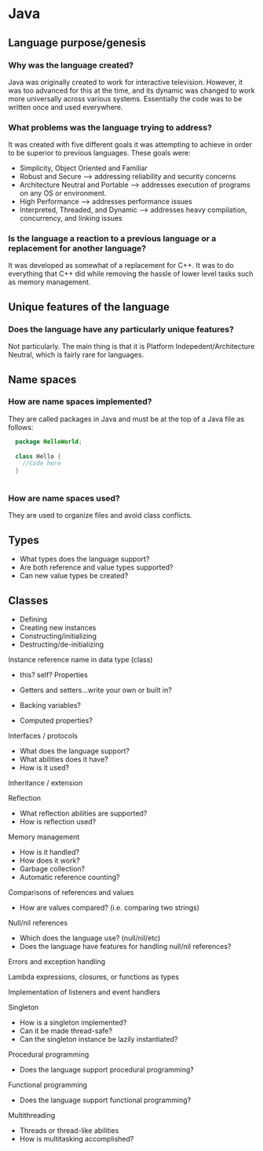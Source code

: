 # Java

## Language purpose/genesis

### Why was the language created?

Java was originally created to work for interactive television. However, it was too advanced 
for this at the time, and its dynamic was changed to work more universally across various systems.
Essentially the code was to be written once and used everywhere. 

### What problems was the language trying to address?

It was created with five different goals it was attempting to achieve in order to be superior to 
previous languages. These goals were: 
* Simplicity, Object Oriented and Familiar
* Robust and Secure --> addressing reliability and security concerns
* Architecture Neutral and Portable --> addresses execution of programs on any OS or environment.  
* High Performance --> addresses performance issues
* Interpreted, Threaded, and Dynamic --> addresses heavy compilation, concurrency, and linking issues

### Is the language a reaction to a previous language or a replacement for another language?
It was developed as somewhat of a replacement for C++. It was to do everything that C++ did while 
removing the hassle of lower level tasks such as memory management. 

## Unique features of the language

### Does the language have any particularly unique features?
Not particularly. The main thing is that it is Platform Indepedent/Architecture Neutral, which is 
fairly rare for languages. 

## Name spaces 
### How are name spaces implemented?
They are called packages in Java and must be at the top of a Java file as follows: 
```java 
  package HelloWorld; 
  
  class Hello {
    //Code here
  }
  
```
### How are name spaces used?
They are used to organize files and avoid class conflicts. 

## Types

* What types does the language support?
* Are both reference and value types supported?
* Can new value types be created?

## Classes

* Defining
* Creating new instances
* Constructing/initializing
* Destructing/de-initializing

Instance reference name in data type (class)

* this? self?
Properties

* Getters and setters…write your own or built in?
* Backing variables?
* Computed properties?

Interfaces / protocols

* What does the language support?
* What abilities does it have?
* How is it used?

Inheritance / extension

Reflection

* What reflection abilities are supported?
* How is reflection used?

Memory management

* How is it handled?
* How does it work?
* Garbage collection?
* Automatic reference counting?

Comparisons of references and values

* How are values compared? (i.e. comparing two strings)

Null/nil references

* Which does the language use? (null/nil/etc)
* Does the language have features for handling null/nil references?

Errors and exception handling

Lambda expressions, closures, or functions as types

Implementation of listeners and event handlers

Singleton

* How is a singleton implemented?
* Can it be made thread-safe?
* Can the singleton instance be lazily instantiated?

Procedural programming

* Does the language support procedural programming?

Functional programming

* Does the language support functional programming?

Multithreading

* Threads or thread-like abilities
* How is multitasking accomplished?
